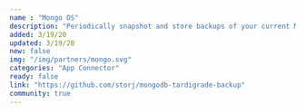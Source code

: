 ```yaml
---
name : "Mongo OS"
description: "Periodically snapshot and store backups of your current MongoDB instance"
added: 3/19/20
updated: 3/19/20
new: false
img: "/img/partners/mongo.svg"
categories: "App Connector"
ready: false
link: "https://github.com/storj/mongodb-tardigrade-backup"
community: true
---
```

